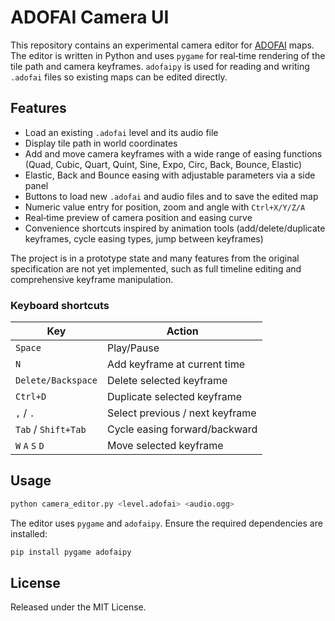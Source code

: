 # ADOFAI Camera UI

This repository contains an experimental camera editor for [ADOFAI](https://store.steampowered.com/app/977950/A_Dance_of_Fire_and_Ice/) maps.  The editor is written in Python and uses `pygame` for real‑time rendering of the tile path and camera keyframes.  `adofaipy` is used for reading and writing `.adofai` files so existing maps can be edited directly.

## Features

* Load an existing `.adofai` level and its audio file
* Display tile path in world coordinates
* Add and move camera keyframes with a wide range of easing functions
  (Quad, Cubic, Quart, Quint, Sine, Expo, Circ, Back, Bounce, Elastic)
* Elastic, Back and Bounce easing with adjustable parameters via a side panel
* Buttons to load new `.adofai` and audio files and to save the edited map
* Numeric value entry for position, zoom and angle with `Ctrl+X/Y/Z/A`
* Real‑time preview of camera position and easing curve
* Convenience shortcuts inspired by animation tools (add/delete/duplicate
  keyframes, cycle easing types, jump between keyframes)

The project is in a prototype state and many features from the original
specification are not yet implemented, such as full timeline editing and
comprehensive keyframe manipulation.

### Keyboard shortcuts

| Key | Action |
| --- | ------ |
| `Space` | Play/Pause |
| `N` | Add keyframe at current time |
| `Delete/Backspace` | Delete selected keyframe |
| `Ctrl+D` | Duplicate selected keyframe |
| `,` / `.` | Select previous / next keyframe |
| `Tab` / `Shift+Tab` | Cycle easing forward/backward |
| `W` `A` `S` `D` | Move selected keyframe |

## Usage

```bash
python camera_editor.py <level.adofai> <audio.ogg>
```

The editor uses `pygame` and `adofaipy`.  Ensure the required dependencies are installed:

```bash
pip install pygame adofaipy
```

## License

Released under the MIT License.
